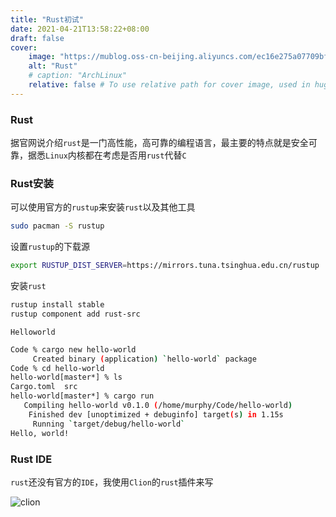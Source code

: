 ```yaml
---
title: "Rust初试"
date: 2021-04-21T13:58:22+08:00
draft: false
cover:
    image: "https://mublog.oss-cn-beijing.aliyuncs.com/ec16e275a07709bf0043bda9608de846.jpeg"
    alt: "Rust"
    # caption: "ArchLinux"
    relative: false # To use relative path for cover image, used in hugo Page-bundles
---
```


### Rust

据官网说介绍`rust`是一门高性能，高可靠的编程语言，最主要的特点就是安全可靠，据悉`Linux`内核都在考虑是否用`rust`代替`C`

### Rust安装

可以使用官方的`rustup`来安装`rust`以及其他工具

```bash
sudo pacman -S rustup
```

设置`rustup`的下载源

```bash
export RUSTUP_DIST_SERVER=https://mirrors.tuna.tsinghua.edu.cn/rustup
```

安装`rust`

```bash
rustup install stable
rustup component add rust-src
```

`Helloworld`

```bash
Code % cargo new hello-world
     Created binary (application) `hello-world` package
Code % cd hello-world 
hello-world[master*] % ls
Cargo.toml  src
hello-world[master*] % cargo run
   Compiling hello-world v0.1.0 (/home/murphy/Code/hello-world)
    Finished dev [unoptimized + debuginfo] target(s) in 1.15s
     Running `target/debug/hello-world`
Hello, world!
```

### Rust IDE

`rust`还没有官方的`IDE`，我使用`Clion`的`rust`插件来写

![clion](https://mublog.oss-cn-beijing.aliyuncs.com/rust_clion.png)

